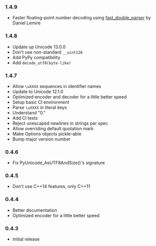 ### 1.4.9

* Faster floating-point number decoding using [fast_double_parser](https://github.com/lemire/fast_double_parser) by Daniel Lemire

### 1.4.8

* Update up Unicode 13.0.0
* Don't use non-standard ``__uint128``
* Add PyPy compatibility
* Add ``decode_utf8(byte-like)``

### 1.4.7

* Allow ``\uXXXX`` sequences in identifier names
* Update to Unicode 12.1.0
* Optimized encoder and decoder for a little better speed
* Setup basic CI environment
* Parse ``\uXXXX`` in literal keys
* Understand "0."
* Add CI tests
* Reject unescaped newlines in strings per spec
* Allow overriding default quotation mark
* Make Options objects pickle-able
* Bump major version number

### 0.4.6

* Fix PyUnicode_AsUTF8AndSize()'s signature

### 0.4.5

* Don't use C++14 features, only C++11

### 0.4.4

* Better documentation
* Optimized encoder for a little better speed

### 0.4.3

* Initial release
